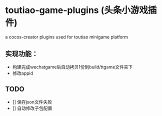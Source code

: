 # toutiao-game-plugins (头条小游戏插件)

a cocos-creator plugins used for toutiao minigame platform

## 实现功能：
- 构建完成wechatgame后自动拷贝1份到build/ttgame文件夹下
- 修改appid

## TODO
- [] 保存json文件失败
- [] 自动修改子包配置
